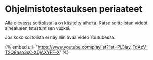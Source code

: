 # Ohjelmistotestauksen periaateet

Alla olevassa soittolistalla on käsitelty aihetta. Katso soittolistan videot aihealueen tutustumisen vuoksi.

Jos koko soittolista ei näy niin avaa video Youtubessa.

{% embed url="https://www.youtube.com/playlist?list=PL3iay_FdAzV-T2Q8hso3sC-XDjAXYFF-X" %}



